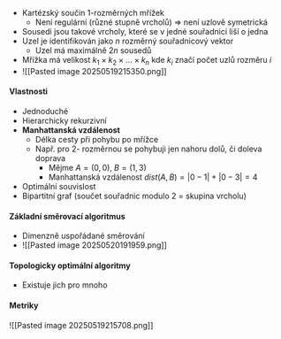 - Kartézský součin 1-rozměrných mřížek
	- Není regulární (různé stupně vrcholů) => není uzlově symetrická
- Sousedi jsou takové vrcholy, které se v jedné souřadnici liší o jedna
- Uzel je identifikován jako $n$ rozměrný souřadnicový vektor
	- Uzel má maximálně $2n$ sousedů
- Mřížka má velikost $k_1 \times k_2 \times \dots \times k_n$ kde $k_i$ značí počet uzlů rozměru $i$
- ![[Pasted image 20250519215350.png]]
#### Vlastnosti
- Jednoduché
- Hierarchicky rekurzivní
- **Manhattanská vzdálenost**
	- Délka cesty při pohybu po mřížce
	- Např. pro 2- rozměrnou se pohybuji jen nahoru dolů, či doleva doprava
		- Mějme $A = (0,0),\;B=(1,3)$
		- Manhattanská vzdálenost $dist(A,B) = |0-1|+|0-3|=4$
- Optimální souvislost
- Bipartitní graf (součet souřadnic modulo 2 = skupina vrcholu)


#### Základní směrovací algoritmus
- Dimenzně uspořádané směrování
- ![[Pasted image 20250520191959.png]]

#### Topologicky optimální algoritmy
- Existuje jich pro mnoho 
#### Metriky 
![[Pasted image 20250519215708.png]]